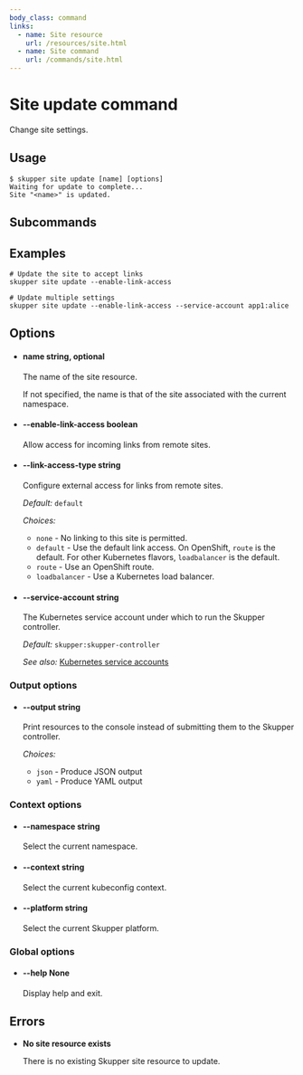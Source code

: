 ```yaml
---
body_class: command
links:
  - name: Site resource
    url: /resources/site.html
  - name: Site command
    url: /commands/site.html
---
```


# Site update command

<section>

Change site settings.

</section>

<section>

## Usage

~~~ shell
$ skupper site update [name] [options]
Waiting for update to complete...
Site "<name>" is updated.
~~~

</section>

<section>

## Subcommands

</section>

<section>

## Examples

~~~
# Update the site to accept links
skupper site update --enable-link-access

# Update multiple settings
skupper site update --enable-link-access --service-account app1:alice
~~~

</section>

<section>

## Options

- <h4 id="name">name <span class="option-info">string, optional</span></h4>

  The name of the site resource.
  
  If not specified, the name is that of the site
  associated with the current namespace.

- <h4 id="enable-link-access">--enable-link-access <span class="option-info">boolean</span></h4>

  Allow access for incoming links from remote sites.

- <h4 id="link-access-type">--link-access-type <span class="option-info">string</span></h4>

  Configure external access for links from remote sites.

  _Default:_ `default`

  _Choices:_
  
   - `none` - No linking to this site is permitted.
   - `default` - Use the default link access.  On OpenShift, `route`
  is the default.  For other Kubernetes flavors,
  `loadbalancer` is the default.
   - `route` - Use an OpenShift route.
   - `loadbalancer` - Use a Kubernetes load balancer.

- <h4 id="service-account">--service-account <span class="option-info">string</span></h4>

  The Kubernetes service account under which to run the
  Skupper controller.

  _Default:_ `skupper:skupper-controller`

  _See also:_ [Kubernetes service accounts]({{site_prefix}}https://kubernetes.io/docs/concepts/security/service-accounts/)

### Output options

- <h4 id="output">--output <span class="option-info">string</span></h4>

  Print resources to the console instead of submitting
  them to the Skupper controller.

  _Choices:_
  
   - `json` - Produce JSON output
   - `yaml` - Produce YAML output

### Context options

- <h4 id="namespace">--namespace <span class="option-info">string</span></h4>

  Select the current namespace.

- <h4 id="context">--context <span class="option-info">string</span></h4>

  Select the current kubeconfig context.

- <h4 id="platform">--platform <span class="option-info">string</span></h4>

  Select the current Skupper platform.

### Global options

- <h4 id="help">--help <span class="option-info">None</span></h4>

  Display help and exit.

</section>

<section>

## Errors

- **No site resource exists**

  There is no existing Skupper site resource to update.

</section>
